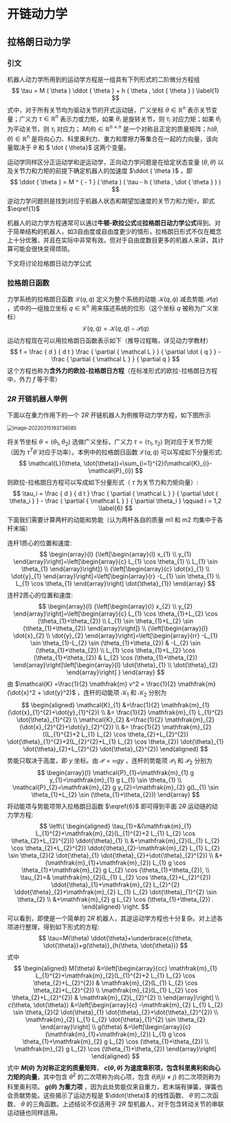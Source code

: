 # 开链动力学

## 拉格朗日动力学

### 引文

机器人动力学所用到的运动学方程是一组具有下列形式的二阶微分方程组
$$
\tau = M ( \theta ) \ddot { \theta } + h ( \theta , \dot { \theta } ) \label{1}
$$
式中，对于所有关节均为驱动关节的开式运动链，广义坐标 $\theta \in \mathbb{R}^{n}$ 表示关节变量；广义力 $\tau \in \mathbb{R}^{n}$ 表示力或力矩，如果 $\theta_i$ 是旋转关节，则 $\tau_i$ 对应力矩；如果 $\theta_i$ 为平动关节，则 $\tau_i$ 对应力； $M ( \theta )\in \mathbb{R}^{n\times{n}}$ 是一个对称且正定的质量矩阵；$h ( \theta , \dot { \theta })\in \mathbb{R}^{n}$ 是将向心力、科里奥利力、重力和摩擦力等集合在一起的力向量，该向量取决于 $\theta$ 和 $ \dot { \theta}$ 这两个变量。

运动学同样区分正运动学和逆运动学，正向动力学问题是在给定状态变量 $( \theta , \dot { \theta })$ 以及关节力和力矩的前提下确定机器人的加速度 $\ddot { \theta }$ ，即
$$
\ddot { \theta } = M ^ { - 1 } ( \theta ) ( \tau - h ( \theta , \dot { \theta } ) )
$$
逆动力学问题则是找到对应于机器人状态和期望加速度的关节力和力矩$\tau$，即式 $\eqref{1}$ 

机器人的动力学方程通常可以通过**牛顿-欧拉公式**或**拉格朗日动力学公式**得到。对于简单结构的机器人，如3自由度或自由度更少的情形，拉格朗日形式不仅在概念上十分优雅，并且在实际中非常有效。但对于自由度数目更多的机器人来讲，其计算可能会很快变得烦琐。

下文将讨论拉格朗日动力学公式

### 拉格朗日函数

力学系统的拉格朗日函数 ${ \mathcal L } ( q , \dot { q } )$ 定义为整个系统的动能 ${ \mathcal K } ( q , \dot { q } )$ 减去势能 ${ \mathcal P } ( q )$ ，式中的—组独立坐标 $q \in \mathbb{R}^{n}$ 用来描述系统的位形（这个坐标 $q$ 被称为广义坐标）
$$
{ \mathcal L } ( q , \dot { q } ) = { \mathcal K } ( q , \dot { q } ) - { \mathcal P } ( q )
$$
运动方程现在可以用拉格朗日函数表示如下（推导过程略，详见动力学教材）
$$
f = \frac { d } { d t } \frac { \partial { \mathcal L } } { \partial \dot { q } } - \frac { \partial { \mathcal L } } { \partial q }
$$
这个方程也称为**含外力的欧拉-拉格朗日方程**（在标准形式的欧拉-拉格朗日方程中，外力 $f$ 等于零）

###  $2R$ 开链机器人举例

下面以在重力作用下的—个 $2R$ 开链机器人为例推导动力学方程，如下图所示

<img src="https://fan-ziqi.oss-cn-beijing.aliyuncs.com/img/image-20220315193736585.png" alt="image-20220315193736585" style="zoom:80%;" />

将关节坐标 $\theta =(\theta_{1},\theta_{2})$ 选做广义坐标，广义力 $\tau =(\tau_{1},\tau_{2})$ 则对应于关节力矩（因为 $\tau^T\dot{\theta}$ 对应于功率）。本例中的拉格朗日函数 ${ \mathcal L } ( q , \dot { q } )$ 可以写成如下分量形式:
$$
\mathcal{L}(\theta, \dot{\theta})=\sum_{i=1}^{2}(\mathcal{K}_{i}-\mathcal{P}_{i})
$$
则欧拉-拉格朗日方程可以写成如下分量形式（ $\tau$ 为关节力和力矩向量）:
$$
\tau_i = \frac { d } { d t } \frac { \partial { \mathcal L } } { \partial \dot { \theta_i } } - \frac { \partial { \mathcal L } } { \partial \theta_i } \qquad i = 1,2  \label{6}
$$
下面我们需要计算两杆的动能和势能（认为两杆各自的质量 $\mathrm { m }1$ 和 $\mathrm { m }2$ 均集中于各杆末端）

连杆1质心的位置和速度:
$$
\begin{array}{l}
{\left[\begin{array}{l}
x_{1} \\
y_{1}
\end{array}\right]=\left[\begin{array}{c}
L_{1} \cos \theta_{1} \\
L_{1} \sin \theta_{1}
\end{array}\right]} \\
{\left[\begin{array}{c}
\dot{x}_{1} \\
\dot{y}_{1}
\end{array}\right]=\left[\begin{array}{r}
-L_{1} \sin \theta_{1} \\
L_{1} \cos \theta_{1}
\end{array}\right] \dot{\theta}_{1}}
\end{array}
$$
连杆2质心的位置和速度:
$$
\begin{array}{l}
{\left[\begin{array}{l}
x_{2} \\
y_{2}
\end{array}\right]=\left[\begin{array}{c}
L_{1} \cos \theta_{1}+L_{2} \cos (\theta_{1}+\theta_{2}) \\
L_{1} \sin \theta_{1}+L_{2} \sin (\theta_{1}+\theta_{2})
\end{array}\right]} \\
{\left[\begin{array}{l}
\dot{x}_{2} \\
\dot{y}_{2}
\end{array}\right]=\left[\begin{array}{rr}
-L_{1} \sin \theta_{1}-L_{2} \sin (\theta_{1}+\theta_{2}) & -L_{2} \sin (\theta_{1}+\theta_{2}) \\
L_{1} \cos \theta_{1}+L_{2} \cos (\theta_{1}+\theta_{2}) & L_{2} \cos (\theta_{1}+\theta_{2})
\end{array}\right]\left[\begin{array}{l}
\dot{\theta}_{1} \\
\dot{\theta}_{2}
\end{array}\right] }
\end{array}
$$
由 $\mathcal{K} =\frac{1}{2} \mathfrak{m} v^2 = \frac{1}{2} \mathfrak{m}(\dot{x}^2 + \dot{y}^2)$ ，连杆的动能项 ${ \mathcal K }_1$ 和 ${ \mathcal K }_2$ 分别为
$$
\begin{aligned}
\mathcal{K}_{1} &=\frac{1}{2} \mathfrak{m}_{1}(\dot{x}_{1}^{2}+\dot{y}_{1}^{2}) \\
&= \frac{1}{2} \mathfrak{m}_{1} L_{1}^{2} \dot{\theta}_{1}^{2} \\
\mathcal{K}_{2} &=\frac{1}{2} \mathfrak{m}_{2}(\dot{x}_{2}^{2}+\dot{y}_{2}^{2}) \\
&= \frac{1}{2} \mathfrak{m}_{2}((L_{1}^{2}+2 L_{1} L_{2} \cos \theta_{2}+L_{2}^{2}) \dot{\theta}_{1}^{2}+2(L_{2}^{2}+L_{1} L_{2} \cos \theta_{2}) \dot{\theta}_{1} \dot{\theta}_{2}+L_{2}^{2} \dot{\theta}_{2}^{2})
\end{aligned}
$$
势能只取决于高度，即 $y$ 坐标。由 $\mathcal{P} = \mathfrak{m} g y$ ，连杆的势能项 ${ \mathcal P }_1$ 和 ${ \mathcal P }_2$ 分别为
$$
\begin{array}{l}
\mathcal{P}_{1}=\mathfrak{m}_{1} g y_{1}=\mathfrak{m}_{1} g L_{1} \sin \theta_{1} \\
\mathcal{P}_{2}=\mathfrak{m}_{2} g y_{2}=\mathfrak{m}_{2} g(L_{1} \sin \theta_{1}+L_{2} \sin (\theta_{1}+\theta_{2}))
\end{array}
$$
将动能项与势能项带入拉格朗日函数 $\eqref{6}$ 即可得到平面 $2R$ 运动链的动力学方程:
$$
\left\{
\begin{aligned}
\tau_{1}=&(\mathfrak{m}_{1} L_{1}^{2}+\mathfrak{m}_{2}(L_{1}^{2}+2 L_{1} L_{2} \cos \theta_{2}+L_{2}^{2})) \ddot{\theta}_{1} \\
&+\mathfrak{m}_{2}(L_{1} L_{2} \cos \theta_{2}+L_{2}^{2}) \ddot{\theta}_{2}-\mathfrak{m}_{2} L_{1} L_{2} \sin \theta_{2}(2 \dot{\theta}_{1} \dot{\theta}_{2}+\dot{\theta}_{2}^{2}) \\
&+(\mathfrak{m}_{1}+\mathfrak{m}_{2}) L_{1} g \cos \theta_{1}+\mathfrak{m}_{2} g L_{2} \cos (\theta_{1}+\theta_{2}), \\
\tau_{2}=& \mathfrak{m}_{2}(L_{1} L_{2} \cos \theta_{2}+L_{2}^{2}) \ddot{\theta}_{1}+\mathfrak{m}_{2} L_{2}^{2} \ddot{\theta}_{2}+\mathfrak{m}_{2} L_{1} L_{2} \dot{\theta}_{1}^{2} \sin \theta_{2} \\
&+\mathfrak{m}_{2} g L_{2} \cos (\theta_{1}+\theta_{2}) .
\end{aligned}
\right.
$$
可以看到，即使是一个简单的 $2R$ 机器人，其逆运动学方程也十分复杂。对上述各项进行整理，得到如下形式的方程:
$$
\tau=M(\theta) \ddot{\theta}+\underbrace{c(\theta, \dot{\theta})+g(\theta)}_{h(\theta, \dot{\theta})}
$$
式中
$$
\begin{aligned}
M(\theta) &=\left[\begin{array}{cc}
\mathfrak{m}_{1} L_{1}^{2}+\mathfrak{m}_{2}(L_{1}^{2}+2 L_{1} L_{2} \cos \theta_{2}+L_{2}^{2}) & \mathfrak{m}_{2}(L_{1} L_{2} \cos \theta_{2}+L_{2}^{2}) \\
\mathfrak{m}_{2}(L_{1} L_{2} \cos \theta_{2}+L_{2}^{2}) & \mathfrak{m}_{2}L_{2}^{2} \\
\end{array}\right] \\
c(\theta, \dot{\theta}) &=\left[\begin{array}{c}
-\mathfrak{m}_{2} L_{1} L_{2} \sin \theta_{2}(2 \dot{\theta}_{1} \dot{\theta}_{2}+\dot{\theta}_{2}^{2}) \\
\mathfrak{m}_{2} L_{1} L_{2} \dot{\theta}_{1}^{2} \sin \theta_{2}
\end{array}\right] \\
g(\theta) &=\left[\begin{array}{c}
(\mathfrak{m}_{1}+\mathfrak{m}_{2}) L_{1} g \cos \theta_{1}+\mathfrak{m}_{2} g L_{2} \cos (\theta_{1}+\theta_{2}) \\
\mathfrak{m}_{2} g L_{2} \cos (\theta_{1}+\theta_{2})
\end{array}\right]
\end{aligned}
$$
式中 **$M(\theta)$ 为对称正定的质量矩阵**， **$c(\theta, \dot{\theta})$ 为速度乘积项，包含科里奥利和向心力矩的向量**，其中包含 $\dot{\theta}^2$ 的二次项称为向心项，包含 $\dot{\theta}_{i} \dot{\theta}_{j}(i \ne j)$ 的二次项则称为科里奥利项。 **$g(\theta)$ 为重力项** ，因为此处势能仅来自重力，若末端有弹簧，弹簧也会贡献势能。这些揭示了运动方程是 $\ddot{\theta}$ 的线性函数、 $\dot{\theta}$ 的二次函数、 $\theta$ 的三角函数。上述结论不仅适用于 $2R$ 型机器人，对于包含转动关节的串联运动链也同样适用。

